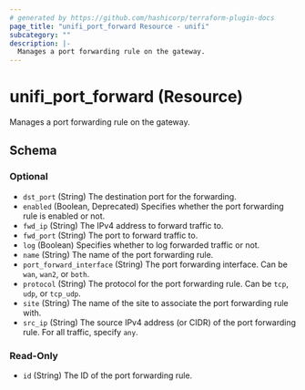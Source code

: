 ```yaml
---
# generated by https://github.com/hashicorp/terraform-plugin-docs
page_title: "unifi_port_forward Resource - unifi"
subcategory: ""
description: |-
  Manages a port forwarding rule on the gateway.
---
```


# unifi_port_forward (Resource)

Manages a port forwarding rule on the gateway.



<!-- schema generated by tfplugindocs -->
## Schema

### Optional

- `dst_port` (String) The destination port for the forwarding.
- `enabled` (Boolean, Deprecated) Specifies whether the port forwarding rule is enabled or not.
- `fwd_ip` (String) The IPv4 address to forward traffic to.
- `fwd_port` (String) The port to forward traffic to.
- `log` (Boolean) Specifies whether to log forwarded traffic or not.
- `name` (String) The name of the port forwarding rule.
- `port_forward_interface` (String) The port forwarding interface. Can be `wan`, `wan2`, or `both`.
- `protocol` (String) The protocol for the port forwarding rule. Can be `tcp`, `udp`, or `tcp_udp`.
- `site` (String) The name of the site to associate the port forwarding rule with.
- `src_ip` (String) The source IPv4 address (or CIDR) of the port forwarding rule. For all traffic, specify `any`.

### Read-Only

- `id` (String) The ID of the port forwarding rule.
